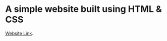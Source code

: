 # A simple website built using HTML & CSS
[Website Link](https://sriramshiyam.github.io/teacozy.github.io/).
